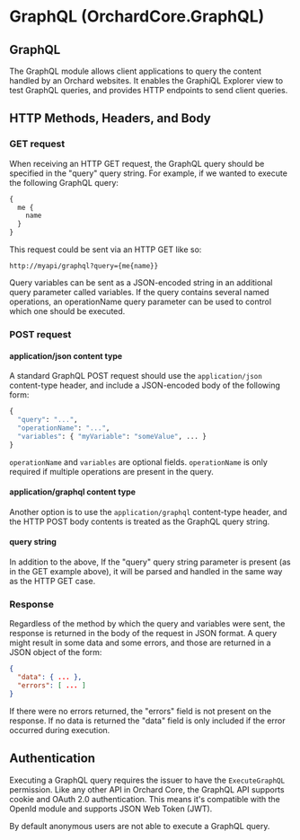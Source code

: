 # GraphQL (OrchardCore.GraphQL)

## GraphQL

The GraphQL module allows client applications to query the content handled by an Orchard websites. 
It enables the GraphiQL Explorer view to test GraphQL queries, and provides HTTP endpoints to send client queries.

## HTTP Methods, Headers, and Body

### GET request 

When receiving an HTTP GET request, the GraphQL query should be specified in the "query" query string. For example, if we wanted to execute the following GraphQL query:

```graphql
{
  me {
    name
  }
}
```

This request could be sent via an HTTP GET like so:

`http://myapi/graphql?query={me{name}}`

Query variables can be sent as a JSON-encoded string in an additional query parameter called variables. If the query contains several named operations, an operationName query parameter can be used to control which one should be executed.

### POST request 

#### application/json content type

A standard GraphQL POST request should use the `application/json` content-type header, and include a JSON-encoded body of the following form:

```graphql
{
  "query": "...",
  "operationName": "...",
  "variables": { "myVariable": "someValue", ... }
}
```

`operationName` and `variables` are optional fields. `operationName` is only required if multiple operations are present in the query.

#### application/graphql content type

Another option is to use the `application/graphql` content-type header, and the HTTP POST body contents is treated as the GraphQL query string.

#### query string

In addition to the above, If the "query" query string parameter is present (as in the GET example above), it will be parsed and handled in the same way as the HTTP GET case.

### Response 

Regardless of the method by which the query and variables were sent, the response is returned in the body of the request in JSON format. 
A query might result in some data and some errors, and those are returned in a JSON object of the form:

```json
{
  "data": { ... },
  "errors": [ ... ]
}
```

If there were no errors returned, the "errors" field is not present on the response. 
If no data is returned the "data" field is only included if the error occurred during execution.

## Authentication

Executing a GraphQL query requires the issuer to have the `ExecuteGraphQL` permission. Like any other API in Orchard Core, the GraphQL API supports 
cookie and OAuth 2.0 authentication. This means it's compatible with the OpenId module and supports JSON Web Token (JWT).

By default anonymous users are not able to execute a GraphQL query.
